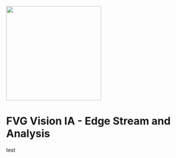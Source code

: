 
<img src="https://github.com/user-attachments/assets/0f94b379-4fa4-4934-8ac2-fd8d17eb4eb0" width="256px"/>

# FVG Vision IA - Edge Stream and Analysis
test
